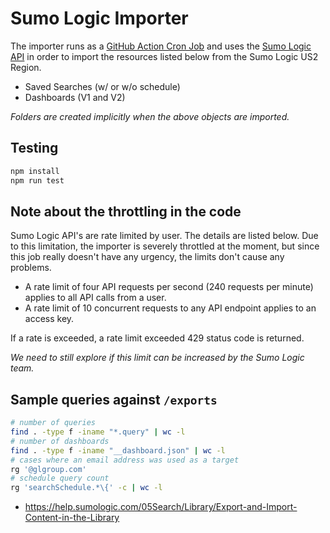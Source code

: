 # Sumo Logic Importer

The importer runs as a [GitHub Action Cron Job](https://github.com/glg/sumologic-us2/actions) and uses the [Sumo Logic API](https://api.us2.sumologic.com/docs/) in order to import the resources listed below from the Sumo Logic US2 Region.

- Saved Searches (w/ or w/o schedule)
- Dashboards (V1 and V2)

*Folders are created implicitly when the above objects are imported.*

## Testing

```bash
npm install
npm run test
```

## Note about the throttling in the code

Sumo Logic API's are rate limited by user.  The details are listed below.  Due to this limitation, the importer is severely throttled at the moment, but since this job really doesn't have any urgency, the limits don't cause any problems.

- A rate limit of four API requests per second (240 requests per minute) applies to all API calls from a user.
- A rate limit of 10 concurrent requests to any API endpoint applies to an access key.

If a rate is exceeded, a rate limit exceeded 429 status code is returned.

*We need to still explore if this limit can be increased by the Sumo Logic team.*

## Sample queries against `/exports`

```bash
# number of queries
find . -type f -iname "*.query" | wc -l
# number of dashboards
find . -type f -iname "__dashboard.json" | wc -l
# cases where an email address was used as a target
rg '@glgroup.com'
# schedule query count
rg 'searchSchedule.*\{' -c | wc -l
```

- https://help.sumologic.com/05Search/Library/Export-and-Import-Content-in-the-Library
